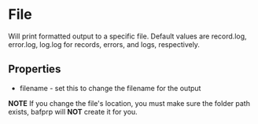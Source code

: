 # File #

Will print formatted output to a specific file.  Default values are record.log, error.log, log.log for records, errors, and logs, respectively.

## Properties ##

  * filename - set this to change the filename for the output

**NOTE**  If you change the file's location, you must make sure the folder path exists, bafprp will **NOT** create it for you.